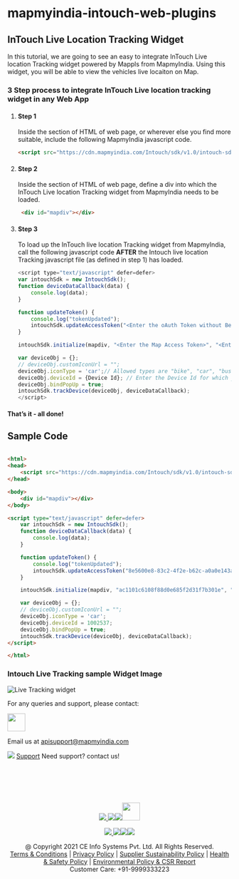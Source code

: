 # mapmyindia-intouch-web-plugins

## InTouch Live Location Tracking Widget
In this tutorial, we are going to see an easy to integrate InTouch Live location Tracking widget powered by Mappls from MapmyIndia. Using this widget, you will be able to view the vehicles live locaiton on Map.

### 3 Step process to integrate InTouch Live location tracking widget in any Web App

1. #### Step 1
    Inside the <head> section of HTML of web page, or wherever else you find more suitable, include the following MapmyIndia javascript code.
    ```html
    <script src="https://cdn.mapmyindia.com/Intouch/sdk/v1.0/intouch-sdk.js"></script>
    ```
2. #### Step 2
    Inside the <body> section of HTML of web page, define a div into which the InTouch Live location Tracking widget from MapmyIndia needs to be loaded.
    ```html
     <div id="mapdiv"></div>
    ```

3. #### Step 3 
    To load up the InTouch live location Tracking widget from MapmyIndia, call the following javascript code **AFTER** the Intouch live location Tracking javascript file (as defined in step 1) has loaded.
    ```js
    <script type="text/javascript" defer=defer>
    var intouchSdk = new IntouchSdk();
    function deviceDataCallback(data) {
        console.log(data);
    }

    function updateToken() {
        console.log("tokenUpdated");
        intouchSdk.updateAccessToken("<Enter the oAuth Token without Bearer word>"); // While adding the token Don't use Bearer word, since it is being internally added.
    }

    intouchSdk.initialize(mapdiv, "<Enter the Map Access Token>", "<Enter the oAuth Token without Bearer word>", updateToken); // For Map access token Use the Map API Rest key

    var deviceObj = {};
    // deviceObj.customIconUrl = "";
    deviceObj.iconType = 'car';// Allowed types are "bike", "car", "bus", "truck", "men".
    deviceObj.deviceId = {Device Id}; // Enter the Device Id for which you want to see the Tracking. 
    deviceObj.bindPopUp = true;
    intouchSdk.trackDevice(deviceObj, deviceDataCallback);
    </script>

#### That’s it - all done!

## Sample Code
        
```html
        
<html>
<head>
    <script src="https://cdn.mapmyindia.com/Intouch/sdk/v1.0/intouch-sdk.js"></script>
</head>

<body>
    <div id="mapdiv"></div>
</body>

<script type="text/javascript" defer=defer>
    var intouchSdk = new IntouchSdk();
    function deviceDataCallback(data) {
        console.log(data);
    }

    function updateToken() {
        console.log("tokenUpdated");
        intouchSdk.updateAccessToken("8e5600e8-83c2-4f2e-b62c-a0a0e143a33c");
    }

    intouchSdk.initialize(mapdiv, "ac1101c6108f88d0e685f2d31f7b301e", "8e5600e8-83c2-4f2e-b62c-a0a0e143a33c", updateToken);

    var deviceObj = {};
    // deviceObj.customIconUrl = "";
    deviceObj.iconType = 'car';
    deviceObj.deviceId = 1002537;
    deviceObj.bindPopUp = true;
    intouchSdk.trackDevice(deviceObj, deviceDataCallback);
</script>

</html>
```
### Intouch Live Tracking sample Widget Image
        
![Live Tracking widget](https://user-images.githubusercontent.com/59359484/158617366-5e814961-0a7a-44e4-bf2b-981af94fc92d.png)

        
For any queries and support, please contact: 

[<img src="https://www.mapmyindia.com/images/logo.png" height="40"/> </p>](https://www.mapmyindia.com/api)
Email us at [apisupport@mapmyindia.com](mailto:apisupport@mapmyindia.com)


![](https://www.mapmyindia.com/api/img/icons/support.png)
[Support](https://www.mapmyindia.com/api/index.php#f_cont)
Need support? contact us!

<br></br>
<br></br>

[<p align="center"> <img src="https://www.mapmyindia.com/api/img/icons/stack-overflow.png"/> ](https://stackoverflow.com/questions/tagged/mapmyindia-api)[![](https://www.mapmyindia.com/api/img/icons/blog.png)](http://www.mapmyindia.com/blog/)[![](https://www.mapmyindia.com/api/img/icons/gethub.png)](https://github.com/MapmyIndia)[<img src="https://mmi-api-team.s3.ap-south-1.amazonaws.com/API-Team/npm-logo.one-third%5B1%5D.png" height="40"/> </p>](https://www.npmjs.com/org/mapmyindia) 



[<p align="center"> <img src="https://www.mapmyindia.com/june-newsletter/icon4.png"/> ](https://www.facebook.com/MapmyIndia)[![](https://www.mapmyindia.com/june-newsletter/icon2.png)](https://twitter.com/MapmyIndia)[![](https://www.mapmyindia.com/newsletter/2017/aug/llinkedin.png)](https://www.linkedin.com/company/mapmyindia)[![](https://www.mapmyindia.com/june-newsletter/icon3.png)](https://www.youtube.com/user/MapmyIndia/)




<div align="center">@ Copyright 2021 CE Info Systems Pvt. Ltd. All Rights Reserved.</div>

<div align="center"> <a href="https://www.mapmyindia.com/api/terms-&-conditions">Terms & Conditions</a> | <a href="https://www.mapmyindia.com/about/privacy-policy">Privacy Policy</a> | <a href="https://www.mapmyindia.com/pdf/mapmyIndia-sustainability-policy-healt-labour-rules-supplir-sustainability.pdf">Supplier Sustainability Policy</a> | <a href="https://www.mapmyindia.com/pdf/Health-Safety-Management.pdf">Health & Safety Policy</a> | <a href="https://www.mapmyindia.com/pdf/Environment-Sustainability-Policy-CSR-Report.pdf">Environmental Policy & CSR Report</a>

<div align="center">Customer Care: +91-9999333223</div>
